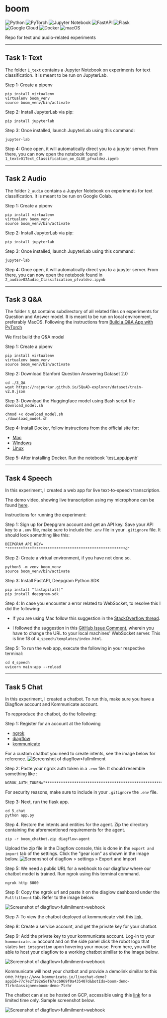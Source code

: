 # boom
![Python](https://img.shields.io/badge/python-3670A0?style=for-the-badge&logo=python&logoColor=ffdd54)
![PyTorch](https://img.shields.io/badge/PyTorch-%23EE4C2C.svg?style=for-the-badge&logo=PyTorch&logoColor=white)
![Jupyter Notebook](https://img.shields.io/badge/jupyter-%23FA0F00.svg?style=for-the-badge&logo=jupyter&logoColor=white)
![FastAPI](https://img.shields.io/badge/FastAPI-005571?style=for-the-badge&logo=fastapi)
![Flask](https://img.shields.io/badge/flask-%23000.svg?style=for-the-badge&logo=flask&logoColor=white)
![Google Cloud](https://img.shields.io/badge/GoogleCloud-%234285F4.svg?style=for-the-badge&logo=google-cloud&logoColor=white)
![Docker](https://img.shields.io/badge/docker-%230db7ed.svg?style=for-the-badge&logo=docker&logoColor=white)
![macOS](https://img.shields.io/badge/mac%20os-000000?style=for-the-badge&logo=macos&logoColor=F0F0F0)

Repo for text and audio-related experiments

---
## Task 1: Text
The folder `1_text` contains a Jupyter Notebook on experiments for text classification. It is meant to be run on JupyterLab.

Step 1: Create a pipenv
```
pip install virtualenv
virtualenv boom_venv
source boom_venv/bin/activate
```

Step 2: Install JupyterLab via pip:
```
pip install jupyterlab
```

Step 3: Once installed, launch JupyterLab using this command:
```
jupyter-lab
```

Step 4: Once open, it will automatically direct you to a jupyter server. From there, you can now open the notebook found in `1_text>01Text_Classification_on_GLUE_pfvaldez.ipynb`

---
## Task 2 Audio

The folder `2_audio` contains a Jupyter Notebook on experiments for text classification. It is meant to be run on Google Colab.

Step 1: Create a pipenv
```
pip install virtualenv
virtualenv boom_venv
source boom_venv/bin/activate
```

Step 2: Install JupyterLab via pip:
```
pip install jupyterlab
```

Step 3: Once installed, launch JupyterLab using this command:
```
jupyter-lab
```

Step 4: Once open, it will automatically direct you to a jupyter server. From there, you can now open the notebook found in `2_audio>02Audio_Classification_pfvaldez.ipynb`

---
## Task 3 Q&A

The folder `3_QA` contains subdirectory of all related files on experiments for Question and Answer model. 
It is meant to be run on local environment, preferably MacOS.
Following the instructions from [Build a Q&A App with PyTorch](https://towardsdatascience.com/build-a-q-a-app-with-pytorch-cb599480e29)

We first build the Q&A model 

Step 1: Create a pipenv
```
pip install virtualenv
virtualenv boom_venv
source boom_venv/bin/activate
```

Step 2: Download Stanford Question Answering Dataset 2.0

```
cd ./3_QA
wget https://rajpurkar.github.io/SQuAD-explorer/dataset/train-v2.0.json
```

Step 3: Download the Huggingface model using Bash script file `download_model.sh`

```
chmod +x download_model.sh
./download_model.sh
```

Step 4: Install Docker, follow instructions from the official site for:
-  [Mac](https://docs.docker.com/desktop/install/mac-install/) 
- [Windows](https://docs.docker.com/desktop/install/windows-install/)
- [Linux](https://docs.docker.com/desktop/install/linux-install/)

Step 5: After installing Docker. Run the notebook `test_app.ipynb'

---
## Task 4 Speech

In this experiment, I created a web app for live text-to-speech transcription. 

The demo video, showing live transcription using my microphone can be found [here](https://youtu.be/Tce65iStH2c).

Instructions for running the experiment:

Step 1: Sign up for Deepgram account and get an API key. Save your API key to a `.env` file, make sure to include the `.env` file in your `.gitignore` file.
It should look something like this:
```
DEEPGRAM_API_KEY= "*****************************************************d"
```


Step 2: Create a virtual environment, if you have not done so.
```
python3 -m venv boom_venv
source boom_venv/bin/activate
```

Step 3: Install FastAPI, Deepgram Python SDK

```
pip install "fastapi[all]"
pip install deepgram-sdk
```


Step 4: In case you encounter a error related to WebSocket, to resolve this I did the following:

- If you are using Mac follow this suggestion in the [StackOverflow thread](https://stackoverflow.com/a/58525755).

- I followed the suggestion in this [GitHub Issue Comment](https://github.com/websockets/ws/issues/1537#issuecomment-476498391), wherein you have to change the URL to your local machines' WebSocket server. This is line 18 of `4_speech/templates/index.html`. 

Step 5: To run the web app, execute the following in your respective terminal:

```
cd 4_speech
uvicorn main:app --reload
```


---
##  Task 5 Chat
In this experiment, I created a chatbot. To run this, make sure you have a Diagflow account and Kommunicate account.

To repproduce the chatbot, do the following:

Step 1: Register for an account at the following
- [ngrok](https://ngrok.com/)
- [diagflow](https://cloud.google.com/dialogflow)
- [kommunicate](https://www.kommunicate.io/)

For a custom chatbot you need to create intents, see the image below for reference.
![Screenshot of diagflow>fullmilment](./img/sample-diagflow-intents.png)


Step 2: Paste your ngrok auth token in a `.env` file. It should resemble something like :

```
NGROK_AUTH_TOKEN="**********************************************************************h"
```
For security reasons, make sure to include in your `.gitignore` the `.env` file.


Step 3: Next, run the flask app.
```
cd 5_chat
python app.py
```

Step 4. Restore the intents and entities for the agent. Zip the directory containing the aforementioned requirements for the agent.

```
zip -r boom_chatbot.zip diagflow-agent
```

Upload the zip file in the Diagflow console, this is done in the `export and import` tab of the settings. Click the "gear icon" as shown in the image below.
![Screenshot of diagflow > settings > Export and Import](./img/diagflow-import-export.png)

Step 5: We need a public URL for a webhook to our diagflow where our chatbot model is trained. Run ngrok using this terminal command.
```
ngrok http 8000
```

Step 6: Copy the ngrok url and paste it on the diaglow dashboard under the `Fullfillment` tab.
Refer to the image below.

![Screenshot of diagflow>fullmilment>webhook](./img/diagflow-fullfilment-webhook.png)


Step 7: To view the chatbot deployed at kommunicate visit this [link](https://www.kommunicate.io/livechat-demo?appId=77c7e2f192e5ef67acb969f0a435407d&botIds=boom-demo-7lrhr&assignee=boom-demo-7lrhr).

Step 8: Create a service account, and get the private key for your chatbot.

Step 9: Add the private key to your kommunicate account. Log-in to your `kommunicate.io` account and on the side panel click the robot logo that states `bot integration` upon hovering your mouse. From here, you will be able to host your diagflow to a working chatbot simillar to the image below.

![Screenshot of diagflow>fullmilment>webhook](./img/sample-kommunicate-chatbot.png)


Kommunicate will host your chatbot and provide a demolink simillar to this one.
`https://www.kommunicate.io/livechat-demo?appId=77c7e2f192e5ef67acb969f0a435407d&botIds=boom-demo-7lrhr&assignee=boom-demo-7lrhr`

The chatbot can also be hosted on GCP, accessible using this [link](https://bot.dialogflow.com/51c2f02f-4b82-4b72-bcb0-6bce48a89974) for a limited time only. Sample screenshot below.

![Screenshot of diagflow>fullmilment>webhook](./img/diagflow-gcp.png)